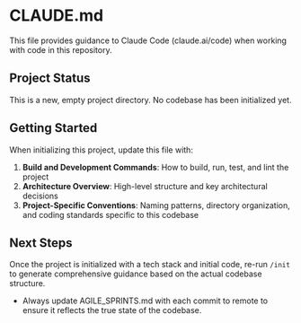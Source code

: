 # CLAUDE.md

This file provides guidance to Claude Code (claude.ai/code) when working with code in this repository.

## Project Status

This is a new, empty project directory. No codebase has been initialized yet.

## Getting Started

When initializing this project, update this file with:

1. **Build and Development Commands**: How to build, run, test, and lint the project
2. **Architecture Overview**: High-level structure and key architectural decisions
3. **Project-Specific Conventions**: Naming patterns, directory organization, and coding standards specific to this codebase

## Next Steps

Once the project is initialized with a tech stack and initial code, re-run `/init` to generate comprehensive guidance based on the actual codebase structure.
- Always update AGILE_SPRINTS.md with each commit to remote to ensure it reflects the true state of the codebase.